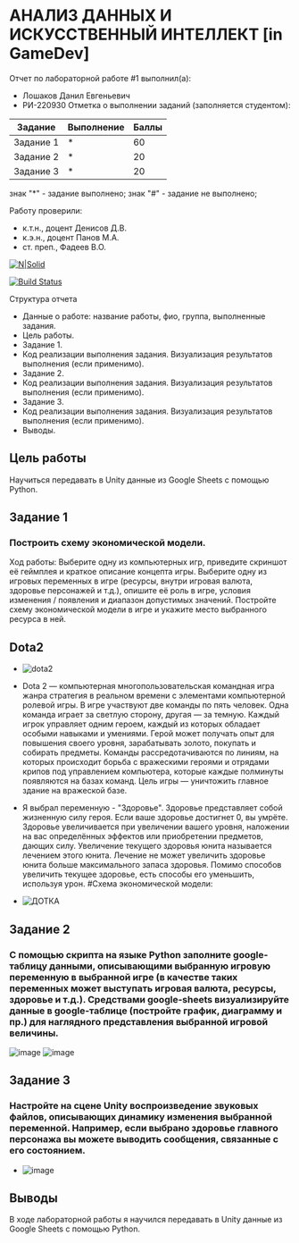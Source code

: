 # АНАЛИЗ ДАННЫХ И ИСКУССТВЕННЫЙ ИНТЕЛЛЕКТ [in GameDev]
Отчет по лабораторной работе #1 выполнил(а):
- Лошаков Данил Евгеньевич
- РИ-220930
Отметка о выполнении заданий (заполняется студентом):

| Задание | Выполнение | Баллы |
| ------ | ------ | ------ |
| Задание 1 | * | 60 |
| Задание 2 | * | 20 |
| Задание 3 | * | 20 |

знак "*" - задание выполнено; знак "#" - задание не выполнено;

Работу проверили:
- к.т.н., доцент Денисов Д.В.
- к.э.н., доцент Панов М.А.
- ст. преп., Фадеев В.О.

[![N|Solid](https://cldup.com/dTxpPi9lDf.thumb.png)](https://nodesource.com/products/nsolid)

[![Build Status](https://travis-ci.org/joemccann/dillinger.svg?branch=master)](https://travis-ci.org/joemccann/dillinger)

Структура отчета

- Данные о работе: название работы, фио, группа, выполненные задания.
- Цель работы.
- Задание 1.
- Код реализации выполнения задания. Визуализация результатов выполнения (если применимо).
- Задание 2.
- Код реализации выполнения задания. Визуализация результатов выполнения (если применимо).
- Задание 3.
- Код реализации выполнения задания. Визуализация результатов выполнения (если применимо).
- Выводы.

## Цель работы
Научиться передавать в Unity данные из Google Sheets с помощью Python.

## Задание 1
### Построить схему экономической модели.
Ход работы:
Выберите одну из компьютерных игр, приведите скриншот её геймплея и краткое описание концепта игры. Выберите одну из игровых переменных в игре (ресурсы, внутри игровая валюта, здоровье персонажей и т.д.), опишите её роль в игре, условия изменения / появления и диапазон допустимых значений. Постройте схему экономической модели в игре и укажите место выбранного ресурса в ней.
## Dota2
- ![dota2](https://github.com/smakkkkk/DA-in-GameDev-lab2/assets/129764703/683faa47-c85b-4a4d-8b2c-0691c390e345)

- Dota 2 — компьютерная многопользовательская командная игра жанра стратегия в реальном времени с элементами компьютерной ролевой игры.
В игре участвуют две команды по пять человек. Одна команда играет за светлую сторону, другая — за темную. Каждый игрок управляет одним героем, каждый из которых обладает особыми навыками и умениями. Герой может получать опыт для повышения своего уровня, зарабатывать золото, покупать и собирать предметы. Команды рассредотачиваются по линиям, на которых происходит борьба с вражескими героями и отрядами крипов под управлением компьютера, которые каждые полминуты появляются на базах команд. Цель игры — уничтожить главное здание на вражеской базе.

- Я выбрал переменную - "Здоровье". Здоровье представляет собой жизненную силу героя. Если ваше здоровье достигнет 0, вы умрёте. Здоровье увеличивается при увеличении вашего уровня, наложении на вас определённых эффектов или приобретении предметов, дающих силу. Увеличение текущего здоровья юнита называется лечением этого юнита. Лечение не может увеличить здоровье юнита больше максимального запаса здоровья. Помимо способов увеличить текущее здоровье, есть способы его уменьшить, используя урон. 
#Схема экономической модели:
- ![ДОТКА](https://github.com/smakkkkk/DA-in-GameDev-lab2/assets/129764703/6e39c34c-9f71-4af1-bb58-295f25e89e31)

## Задание 2
### С помощью скрипта на языке Python заполните google-таблицу данными, описывающими выбранную игровую переменную в выбранной игре (в качестве таких переменных может выступать игровая валюта, ресурсы, здоровье и т.д.). Средствами google-sheets визуализируйте данные в google-таблице (постройте график, диаграмму и пр.) для наглядного представления выбранной игровой величины.
![image](https://github.com/smakkkkk/DA-in-GameDev-lab2/assets/129764703/dbaa85c0-b82f-4ed9-83bc-104ce5130075)
![image](https://github.com/smakkkkk/DA-in-GameDev-lab2/assets/129764703/6ce676d5-077f-409a-8797-3b81edbe99db)

## Задание 3
### Настройте на сцене Unity воспроизведение звуковых файлов, описывающих динамику изменения выбранной переменной. Например, если выбрано здоровье главного персонажа вы можете выводить сообщения, связанные с его состоянием.
- ![image](https://github.com/smakkkkk/DA-in-GameDev-lab2/assets/129764703/0da2db69-69e8-4cbc-a3d3-8911cad46e9b)



## Выводы

В ходе лабораторной работы я научился передавать в Unity данные из Google Sheets с помощью Python.
